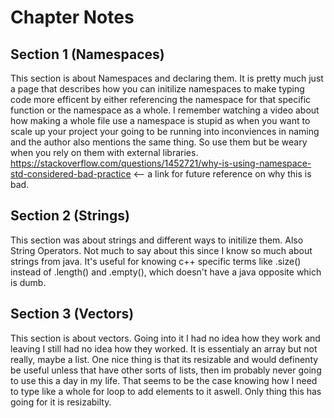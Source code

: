 # Chapter Notes

## Section 1 (Namespaces)

This section is about Namespaces and declaring them. It is pretty much just a page that describes how you can initilize namespaces to make typing code more efficent by either referencing the namespace for that specific function or the namespace as a whole. I remember watching a video about how making a whole file use a namespace is stupid as when you want to scale up your project your going to be running into inconviences in naming and the author also mentions the same thing. So use them but be weary when you rely on them with external libraries. <https://stackoverflow.com/questions/1452721/why-is-using-namespace-std-considered-bad-practice> <-- a link for future reference on why this is bad.

## Section 2 (Strings)

This section was about strings and different ways to initilize them. Also String Operators. Not much to say about this since I know so much about strings from java. It's useful for knowing c++ specific terms like .size() instead of .length() and .empty(), which doesn't have a java opposite which is dumb.

## Section 3 (Vectors)

This section is about vectors. Going into it I had no idea how they work and leaving I still had no idea how they worked. It is essentialy an array but not really, maybe a list. One nice thing is that its resizable and would definenty be useful unless that have other sorts of lists, then im probably never going to use this a day in my life. That seems to be the case knowing how I need to type like a whole for loop to add elements to it aswell. Only thing this has going for it is resizabilty.